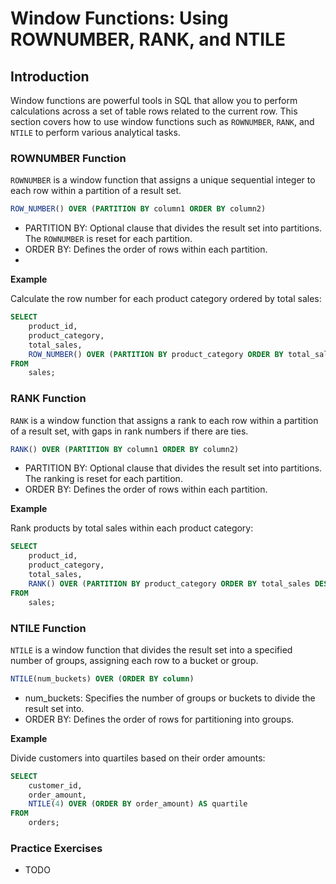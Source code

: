 # Window Functions: Using ROWNUMBER, RANK, and NTILE

## Introduction
Window functions are powerful tools in SQL that allow you to perform calculations across a set of table rows related to the current row. This section covers how to use window functions such as `ROWNUMBER`, `RANK`, and `NTILE` to perform various analytical tasks.

### ROWNUMBER Function

`ROWNUMBER` is a window function that assigns a unique sequential integer to each row within a partition of a result set.

```sql
ROW_NUMBER() OVER (PARTITION BY column1 ORDER BY column2)
```

* PARTITION BY: Optional clause that divides the result set into partitions. The `ROWNUMBER` is reset for each partition.
* ORDER BY: Defines the order of rows within each partition.
* 
**Example**
  
Calculate the row number for each product category ordered by total sales:

```sql
SELECT
    product_id,
    product_category,
    total_sales,
    ROW_NUMBER() OVER (PARTITION BY product_category ORDER BY total_sales DESC) AS row_num
FROM
    sales;
```

### RANK Function

`RANK` is a window function that assigns a rank to each row within a partition of a result set, with gaps in rank numbers if there are ties.

```sql
RANK() OVER (PARTITION BY column1 ORDER BY column2)
```

* PARTITION BY: Optional clause that divides the result set into partitions. The ranking is reset for each partition.
* ORDER BY: Defines the order of rows within each partition.
  
**Example**

Rank products by total sales within each product category:

```sql
SELECT
    product_id,
    product_category,
    total_sales,
    RANK() OVER (PARTITION BY product_category ORDER BY total_sales DESC) AS sales_rank
FROM
    sales;
```

### NTILE Function

`NTILE` is a window function that divides the result set into a specified number of groups, assigning each row to a bucket or group.

```sql
NTILE(num_buckets) OVER (ORDER BY column)
```

* num_buckets: Specifies the number of groups or buckets to divide the result set into.
* ORDER BY: Defines the order of rows for partitioning into groups.
  
**Example**

Divide customers into quartiles based on their order amounts:

```sql
SELECT
    customer_id,
    order_amount,
    NTILE(4) OVER (ORDER BY order_amount) AS quartile
FROM
    orders;
```

### Practice Exercises
* TODO 
